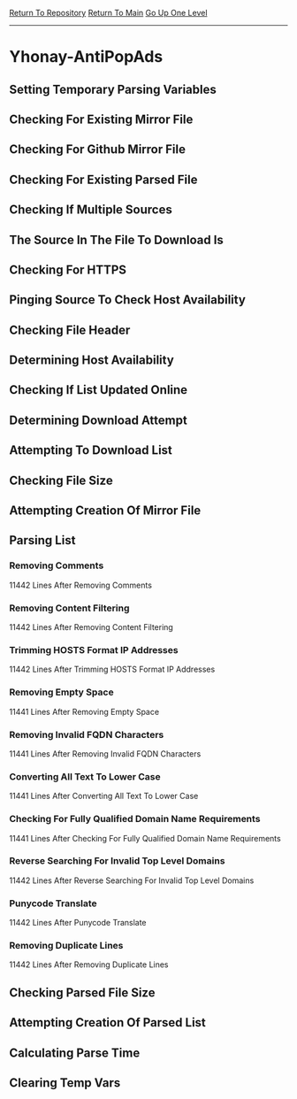 [Return To Repository](https://github.com/deathbybandaid/piholeparser/)
[Return To Main](https://github.com/deathbybandaid/piholeparser/blob/master/RecentRunLogs/Mainlog.md)
[Go Up One Level](https://github.com/deathbybandaid/piholeparser/blob/master/RecentRunLogs/TopLevelScripts/30-Processing-External-Blacklists.md)
____________________________________
# Yhonay-AntiPopAds
## Setting Temporary Parsing Variables
## Checking For Existing Mirror File
## Checking For Github Mirror File
## Checking For Existing Parsed File
## Checking If Multiple Sources
## The Source In The File To Download Is
## Checking For HTTPS
## Pinging Source To Check Host Availability
## Checking File Header
## Determining Host Availability
## Checking If List Updated Online
## Determining Download Attempt
## Attempting To Download List
## Checking File Size
## Attempting Creation Of Mirror File
## Parsing List
### Removing Comments
11442 Lines After Removing Comments
### Removing Content Filtering
11442 Lines After Removing Content Filtering
### Trimming HOSTS Format IP Addresses
11442 Lines After Trimming HOSTS Format IP Addresses
### Removing Empty Space
11441 Lines After Removing Empty Space
### Removing Invalid FQDN Characters
11441 Lines After Removing Invalid FQDN Characters
### Converting All Text To Lower Case
11441 Lines After Converting All Text To Lower Case
### Checking For Fully Qualified Domain Name Requirements
11441 Lines After Checking For Fully Qualified Domain Name Requirements
### Reverse Searching For Invalid Top Level Domains
11442 Lines After Reverse Searching For Invalid Top Level Domains
### Punycode Translate
11442 Lines After Punycode Translate
### Removing Duplicate Lines
11442 Lines After Removing Duplicate Lines
## Checking Parsed File Size
## Attempting Creation Of Parsed List
## Calculating Parse Time
## Clearing Temp Vars
